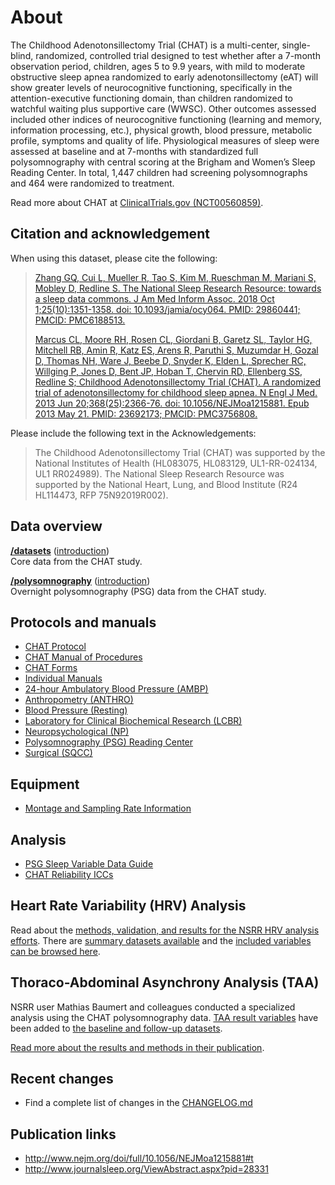 # About

The Childhood Adenotonsillectomy Trial (CHAT) is a multi-center, single-blind, randomized, controlled trial designed to test whether after a 7-month observation period, children, ages 5 to 9.9 years,  with mild to moderate obstructive sleep apnea randomized to early adenotonsillectomy (eAT) will show greater levels of neurocognitive functioning, specifically in the attention-executive functioning domain, than children randomized to watchful waiting plus supportive care (WWSC). Other outcomes assessed included other indices of neurocognitive functioning (learning and memory, information processing, etc.), physical growth, blood pressure, metabolic profile, symptoms and quality of life. Physiological measures of sleep were assessed at baseline and at 7-months with standardized full polysomnography with central scoring at the Brigham and Women’s Sleep Reading Center. In total, 1,447 children had screening polysomnographs and 464 were randomized to treatment.

Read more about CHAT at [ClinicalTrials.gov (NCT00560859)](http://clinicaltrials.gov/show/NCT00560859).

## Citation and acknowledgement

When using this dataset, please cite the following:

> [Zhang GQ, Cui L, Mueller R, Tao S, Kim M, Rueschman M, Mariani S, Mobley D, Redline S. The National Sleep Research Resource: towards a sleep data commons. J Am Med Inform Assoc. 2018 Oct 1;25(10):1351-1358. doi: 10.1093/jamia/ocy064. PMID: 29860441; PMCID: PMC6188513.](https://pubmed.ncbi.nlm.nih.gov/29860441/)
>
> [Marcus CL, Moore RH, Rosen CL, Giordani B, Garetz SL, Taylor HG, Mitchell RB, Amin R, Katz ES, Arens R, Paruthi S, Muzumdar H, Gozal D, Thomas NH, Ware J, Beebe D, Snyder K, Elden L, Sprecher RC, Willging P, Jones D, Bent JP, Hoban T, Chervin RD, Ellenberg SS, Redline S; Childhood Adenotonsillectomy Trial (CHAT). A randomized trial of adenotonsillectomy for childhood sleep apnea. N Engl J Med. 2013 Jun 20;368(25):2366-76. doi: 10.1056/NEJMoa1215881. Epub 2013 May 21. PMID: 23692173; PMCID: PMC3756808.](https://pubmed.ncbi.nlm.nih.gov/23692173/)

Please include the following text in the Acknowledgements:

> The Childhood Adenotonsillectomy Trial (CHAT) was supported by the National Institutes of Health (HL083075, HL083129, UL1-RR-024134, UL1 RR024989). The National Sleep Research Resource was supported by the National Heart, Lung, and Blood Institute (R24 HL114473, RFP 75N92019R002).

## Data overview

**[/datasets](:files_path:/datasets)** ([introduction](:pages_path:/dataset-introduction.md)) <br/> Core data from the CHAT study.

**[/polysomnography](:files_path:/polysomnography)** ([introduction](:pages_path:/polysomnography-introduction.md))<br/> Overnight polysomnography (PSG) data from the CHAT study.

## Protocols and manuals

- [CHAT Protocol](:files_path:/documentation?f=CHAT_Protocol.pdf)
- [CHAT Manual of Procedures](:files_path:/documentation?f=CHAT_Manual_of_Procedures.pdf)
- [CHAT Forms](:files_path:/forms)
- [Individual Manuals](:pages_path:/manuals/manuals-toc.md)
- [24-hour Ambulatory Blood Pressure (AMBP)](:pages_path:/manuals/ambulatory-blood-pressure/1-00-ambp-toc.md)
- [Anthropometry (ANTHRO)](:pages_path:/manuals/anthropometry/2-00-anthro-toc.md)
- [Blood Pressure (Resting)](:pages_path:/manuals/resting-blood-pressure/3-00-resting-toc.md)
- [Laboratory for Clinical Biochemical Research (LCBR)](:pages_path:/manuals/laboratory-for-clinical-biomedical-research/4-00-lcbr-toc.md)
- [Neuropsychological (NP)](:pages_path:/manuals/neuropsychology/5-00-neuropsychology-toc.md)
- [Polysomnography (PSG) Reading Center](:pages_path:/manuals/polysomnography-reading-center/6-00-mop-toc.md)
- [Surgical (SQCC)](:pages_path:/manuals/surgical-quality-control-core/7-00-sqcc-toc.md)

## Equipment
- [Montage and Sampling Rate Information](:pages_path:/equipment/montage-and-sampling-rate-information.md)

## Analysis

- [PSG Sleep Variable Data Guide](:pages_path:/psg-data-guide/3-00-psg-data-guide-toc.md)
- [CHAT Reliability ICCs](:pages_path:/4-reliability-chat.md)

## Heart Rate Variability (HRV) Analysis

Read about the [methods, validation, and results for the NSRR HRV analysis efforts](:pages_path:/hrv-analysis.md). There are [summary datasets available](:files_path:/datasets/hrv-analysis) and the [included variables can be browsed here](https://www.sleepdata.org/datasets/chat/variables?folder=HRV+Analysis).

## Thoraco-Abdominal Asynchrony Analysis (TAA)

NSRR user Mathias Baumert and colleagues conducted a specialized analysis using the CHAT polysomnography data. [TAA result variables](https://sleepdata.org/datasets/chat/variables?utf8=✓&folder=Sleep%2FThoraco-abdominal+Asynchrony) have been added to [the baseline and follow-up datasets](:files_path:/datasets).

[Read more about the results and methods in their publication](http://erj.ersjournals.com/content/early/2016/11/03/13993003.01177-2016).

## Recent changes

- Find a complete list of changes in the [CHANGELOG.md](:pages_path:/CHANGELOG.md)

## Publication links

- http://www.nejm.org/doi/full/10.1056/NEJMoa1215881#t
- http://www.journalsleep.org/ViewAbstract.aspx?pid=28331

